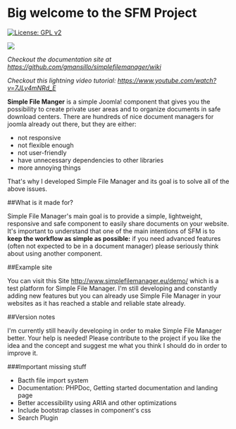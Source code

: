 # Big welcome to the SFM Project

[![License: GPL v2](https://img.shields.io/badge/License-GPL%20v2-blue.svg)](https://www.gnu.org/licenses/old-licenses/gpl-2.0.en.html)  

![](http://www.simplefilemanager.eu/img/backend-simple.gif)  

*Checkout the documentation site at https://github.com/gmansillo/simplefilemanager/wiki*  

*Checkout this lightning video tutorial: https://www.youtube.com/watch?v=7JLy4mNRd_E*   

**Simple File Manger** is a simple Joomla! component that gives you the possibility to create private user areas and to organize documents in safe download centers. There are hundreds of nice document managers for joomla already out there, but they are either:

-  not responsive
-  not flexible enough
-  not user-friendly
-  have unnecessary dependencies to other libraries
-  more annoying things

That's why I developed Simple File Manager and its goal is to solve all of the above issues.

##What is it made for?

Simple File Manager's main goal is to provide a simple, lightweight, responsive and safe component to easily share documents on your website. It's important to understand that one of the main intentions of SFM is to **keep the workflow as simple as possible:** if you need advanced features (often not expected to be in a document manager) please seriously think about using another component. 

##Example site

You can visit this Site http://www.simplefilemanager.eu/demo/ which is a test platform for Simple File Manager. I'm still developing and constantly adding new features but you can already use Simple File Manager in your websites as it has reached a stable and reliable state already.

##Version notes

I'm currently still heavily developing in order to make Simple File Manager better. Your help is needed! Please contribute to the project if you like the idea and the concept and suggest me what you think I should do in order to improve it.

###Important missing stuff

-  Bacth file import system
-  Documentation: PHPDoc, Getting started documentation and landing page
-  Better accessibility using ARIA and other optimizations
-  Include bootstrap classes in component's css
-  Search Plugin 
